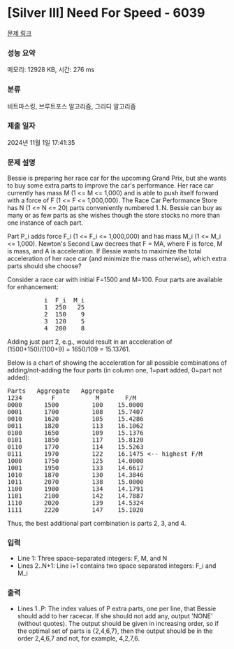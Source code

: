 # [Silver III] Need For Speed - 6039 

[문제 링크](https://www.acmicpc.net/problem/6039) 

### 성능 요약

메모리: 12928 KB, 시간: 276 ms

### 분류

비트마스킹, 브루트포스 알고리즘, 그리디 알고리즘

### 제출 일자

2024년 11월 1일 17:41:35

### 문제 설명

<p>Bessie is preparing her race car for the upcoming Grand Prix, but she wants to buy some extra parts to improve the car's performance. Her race car currently has mass M (1 <= M <= 1,000) and is able to push itself forward with a force of F (1 <= F <= 1,000,000). The Race Car Performance Store has N (1 <= N <= 20) parts conveniently numbered 1..N. Bessie can buy as many or as few parts as she wishes though the store stocks no more than one instance of each part.</p>

<p>Part P_i adds force F_i (1 <= F_i <= 1,000,000) and has mass M_i (1 <= M_i <= 1,000). Newton's Second Law decrees that F = MA, where F is force, M is mass, and A is acceleration. If Bessie wants to maximize the total acceleration of her race car (and minimize the mass otherwise), which extra parts should she choose?</p>

<p>Consider a race car with initial F=1500 and M=100. Four parts are available for enhancement:</p>

<pre>          i  F_i  M_i
          1  250   25
          2  150    9
          3  120    5
          4  200    8</pre>

<p>Adding just part 2, e.g., would result in an acceleration of (1500+150)/(100+9) = 1650/109 = 15.13761.</p>

<p>Below is a chart of showing the acceleration for all possible combinations of adding/not-adding the four parts (in column one, 1=part added, 0=part not added):</p>

<pre>Parts   Aggregate   Aggregate        
1234        F           M       F/M
0000      1500         100    15.0000
0001      1700         108    15.7407
0010      1620         105    15.4286
0011      1820         113    16.1062
0100      1650         109    15.1376
0101      1850         117    15.8120
0110      1770         114    15.5263
0111      1970         122    16.1475 <-- highest F/M
1000      1750         125    14.0000
1001      1950         133    14.6617
1010      1870         130    14.3846
1011      2070         138    15.0000
1100      1900         134    14.1791
1101      2100         142    14.7887
1110      2020         139    14.5324
1111      2220         147    15.1020</pre>

<p>Thus, the best additional part combination is parts 2, 3, and 4.</p>

### 입력 

 <ul>
	<li>Line 1: Three space-separated integers: F, M, and N</li>
	<li>Lines 2..N+1: Line i+1 contains two space separated integers: F_i and M_i</li>
</ul>

<p> </p>

### 출력 

 <ul>
	<li>Lines 1..P: The index values of P extra parts, one per line, that Bessie should add to her racecar. If she should not add any, output 'NONE' (without quotes). The output should be given in increasing order, so if the optimal set of parts is {2,4,6,7}, then the output should be in the order 2,4,6,7 and not, for example, 4,2,7,6.</li>
</ul>

<p> </p>

